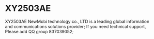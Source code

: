 # XY2503AE
XY2503AE  NewMobi technology co., LTD is a leading global information and communications solutions provider;
If you need technical support, Please add QQ group 837039052;